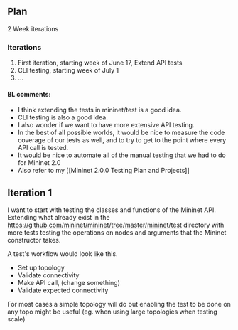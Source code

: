 ## Plan
2 Week iterations

### Iterations
1. First iteration, starting week of June 17, Extend API tests
2. CLI testing, starting week of July 1
3. ...

#### BL comments:
* I think extending the tests in mininet/test is a good idea.
* CLI testing is also a good idea.
* I also wonder if we want to have more extensive API testing.
* In the best of all possible worlds, it would be nice to measure the code coverage of our tests as well, and to try to get to the point where every API call is tested.
* It would be nice to automate all of the manual testing that we had to do for Mininet 2.0
* Also refer to my [[Mininet 2.0.0 Testing Plan and Projects]]

## Iteration 1
I want to start with testing the classes and functions of the Mininet API.
Extending what already exist in the https://github.com/mininet/mininet/tree/master/mininet/test directory with more tests testing the operations on nodes and arguments that the Mininet constructor takes.

A test's workflow would look like this. 
* Set up topology
* Validate connectivity
* Make API call, (change something)
* Validate expected connectivity

For most cases a simple topology will do but enabling the test to be done on any topo might be useful (eg. when using large topologies when testing scale)



